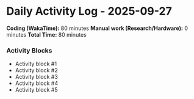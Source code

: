 # Daily Activity Log - 2025-09-27

**Coding (WakaTime):** 80 minutes
**Manual work (Research/Hardware):** 0 minutes
**Total Time:** 80 minutes

### Activity Blocks
- Activity block #1
- Activity block #2
- Activity block #3
- Activity block #4
- Activity block #5
